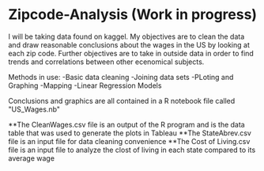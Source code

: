 # Zipcode-Analysis (Work in progress)
I will be taking data found on kaggel. My objectives are to clean the data and draw reasonable conclusions about the wages in the US by looking at each zip code. 
Further objectives are to take in outside data in order to find trends and correlations between other ecenomical subjects.

Methods in use:
-Basic data cleaning
-Joining data sets
-PLoting and Graphing
-Mapping
-Linear Regression Models

Conclusions and graphics are all contained in a R notebook file called "US_Wages.nb"




**The CleanWages.csv file is an output of the R program and is the data table that was used to generate the plots in Tableau
**The StateAbrev.csv file is an input file for data cleaning convenience
**The Cost of Living.csv file is an input file to analyze the clost of living in each state compared to its average wage

